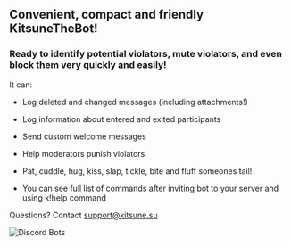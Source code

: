 ## Convenient, compact and friendly KitsuneTheBot!
### Ready to identify potential violators, mute violators, and even block them very quickly and easily!

It can:

- Log deleted and changed messages (including attachments!)
- Log information about entered and exited participants
- Send custom welcome messages
- Help moderators punish violators
- Pat, cuddle, hug, kiss, slap, tickle, bite and fluff someones tail!


- You can see full list of commands after inviting bot to your server and using k!help command

Questions? Contact support@kitsune.su


![Discord Bots](https://top.gg/api/widget/servers/846842703794929685.svg)
